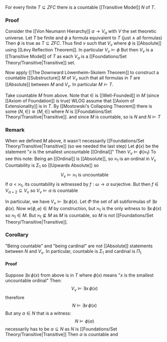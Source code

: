 For every finite $T\subseteq ZFC$ 
there is a countable [[Transitive Model]] $N$ of $T$.
### Proof
Consider the [[Von Neumann Hierarchy]] $\alpha \to V_{\alpha}$ with $V$ the set theoretic universe.
Let $T$ be finite and $\phi$ a formula equivalent to $T$ (just $\land$ all formulas)
Then $\phi$ is true as $T\subseteq ZFC$.
Thus find $\nu$ such that $V_{\nu}$ where $\phi$ is [[Absolute]] using [[Lévy Reflection Theorem]].
In particular $V_{\nu}\models \phi$
But then $V_{\nu}$ is a [[Transitive Model]] of $T$ as each $V_{\alpha}$ is a [[Foundations/Set Theory/Transitive|Transitive]] set.

Now apply [[The Downward Löwenheim-Skolem Theorem]] 
to construct a countable [[Substructure]] $M$ of $V_{\nu}$ 
such that all formulas in $T$ are [[Absolute]] between $M$ and $V_{\nu}$.
In particular $M\models T$.

Take countable $M$ from above.
Note that $\in$ is [[Well-Founded]] in $M$ (since [[Axiom of Foundation]] is true)
WLOG assume that [[Axiom of Extensionality]] is in $T$.
By [[Mostowski's Collapsing Theorem]] there is some $(N,\in)\cong(M,\in)$
where $N$ is [[Foundations/Set Theory/Transitive|Transitive]].
and since $M$ is countable, so is $N$ and $N\models T$

### Remark
When we defined $M$ above, it wasn't necessarily [[Foundations/Set Theory/Transitive|Transitive]] 
(so we needed the last step)
Let $\phi(x)$ be the statement "$x$ is the smallest uncountable [[Ordinal]]"
Then $V_{\nu}\models \phi(\aleph_{1})$
To see this note:
Being an [[Ordinal]] is [[Absolute]], so $\aleph_{1}$ is an ordinal in $V_{\nu}$
Countability is $\Sigma_{1}$ so [[Upwards Absolute]] so 
$$
V_{\nu} \models \aleph_{1} \text{ is uncountable}
$$
If $\alpha<\aleph_{1}$, its countability is witnessed by $f:\omega \to \alpha$ surjective.
But then $f\in V_{\alpha+2}\subseteq V_{\nu}$ so $V_{\nu}\models \alpha\text{ is countable}$

In particular, we have $V_{\nu}\models \exists x\,\phi(x)$.
Let $\Phi$ the set of all subformulas of $\exists x\,\phi(x)$.
Now $w(\phi,\varnothing)\in M$ by construction, but $\aleph_{1}$ is the only witness to $\exists x\,\phi(x)$
so $\aleph_{1}\in M$.
But $\aleph_{1}\not\subseteq M$ as $M$ is countable,
so $M$ is not [[Foundations/Set Theory/Transitive|Transitive]].
### Corollary
"Being countable" and "being cardinal"
are not [[Absolute]] statements between $N$ and $V_{\nu}$.
In particular, countable is $\Sigma_{1}$ 
and cardinal is $\Pi_{1}$
#### Proof
Suppose $\exists x\,\phi(x)$ from above is in $T$
where $\phi(x)$ means "$x$ is the smallest uncountable ordinal"
Then:
$$
V_{\nu}\models \exists x\,\phi(x)
$$
therefore
$$
N\models \exists x\, \phi(x)
$$
But any $\alpha \in N$ that is a witness:
$$
N\models \phi(\alpha)
$$
necessarily has to be $\alpha \subseteq N$ as $N$ is [[Foundations/Set Theory/Transitive|Transitive]]
Then $\alpha$ is countable and 

